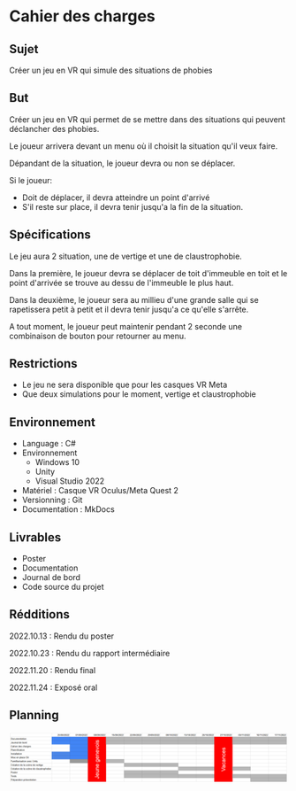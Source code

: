 # Cahier des charges

## Sujet
Créer un jeu en VR qui simule des situations de phobies

## But
Créer un jeu en VR qui permet de se mettre dans des situations qui peuvent déclancher des phobies.

Le joueur arrivera devant un menu où il choisit la situation qu'il veux faire.

Dépandant de la situation, le joueur devra ou non se déplacer.

Si le joueur:
- Doit de déplacer, il devra atteindre un point d'arrivé
- S'il reste sur place, il devra tenir jusqu'a la fin de la situation.

## Spécifications
Le jeu aura 2 situation, une de vertige et une de claustrophobie.

Dans la première, le joueur devra se déplacer de toit d'immeuble en toit et le point d'arrivée se trouve au dessu de l'immeuble le plus haut.

Dans la deuxième, le joueur sera au millieu d'une grande salle qui se rapetissera petit à petit et il devra tenir jusqu'a ce qu'elle s'arrête.

A tout moment, le joueur peut maintenir pendant 2 seconde une combinaison de bouton pour retourner au menu.

## Restrictions
- Le jeu ne sera disponible que pour les casques VR Meta
- Que deux simulations pour le moment, vertige et claustrophobie

## Environnement
- Language : C#
- Environnement
    - Windows 10
    - Unity
    - Visual Studio 2022
- Matériel : Casque VR Oculus/Meta Quest 2
- Versionning : Git
- Documentation : MkDocs

## Livrables
- Poster
- Documentation
- Journal de bord
- Code source du projet

## Rédditions
2022.10.13 : Rendu du poster

2022.10.23 : Rendu du rapport intermédiaire

2022.11.20 : Rendu final

2022.11.24 : Exposé oral

## Planning
![Planning](./img/planning.png)